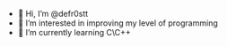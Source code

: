 - 👋 Hi, I’m @defr0stt
- 👀 I’m interested in improving my level of programming
- 🌱 I’m currently learning C\C++


<!---
defr0stt/defr0stt is a ✨ special ✨ repository because its `README.md` (this file) appears on your GitHub profile.
You can click the Preview link to take a look at your changes.
--->
